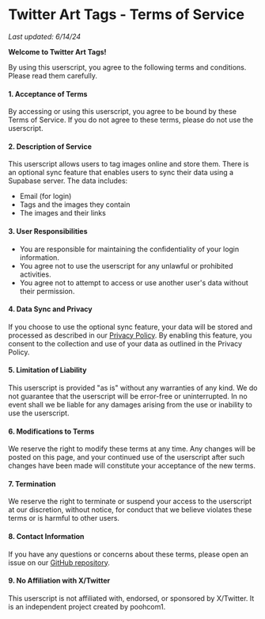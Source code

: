 # Twitter Art Tags - Terms of Service

_Last updated: 6/14/24_

**Welcome to Twitter Art Tags!**

By using this userscript, you agree to the following terms and conditions. Please read them carefully.

#### 1. Acceptance of Terms

By accessing or using this userscript, you agree to be bound by these Terms of Service. If you do not agree to these terms, please do not use the userscript.

#### 2. Description of Service

This userscript allows users to tag images online and store them. There is an optional sync feature that enables users to sync their data using a Supabase server. The data includes:

-   Email (for login)
-   Tags and the images they contain
-   The images and their links

#### 3. User Responsibilities

-   You are responsible for maintaining the confidentiality of your login information.
-   You agree not to use the userscript for any unlawful or prohibited activities.
-   You agree not to attempt to access or use another user's data without their permission.

#### 4. Data Sync and Privacy

If you choose to use the optional sync feature, your data will be stored and processed as described in our [Privacy Policy](https://github.com/poohcom1/twitter-art-tags/blob/master/PRIVACY.md). By enabling this feature, you consent to the collection and use of your data as outlined in the Privacy Policy.

#### 5. Limitation of Liability

This userscript is provided "as is" without any warranties of any kind. We do not guarantee that the userscript will be error-free or uninterrupted. In no event shall we be liable for any damages arising from the use or inability to use the userscript.

#### 6. Modifications to Terms

We reserve the right to modify these terms at any time. Any changes will be posted on this page, and your continued use of the userscript after such changes have been made will constitute your acceptance of the new terms.

#### 7. Termination

We reserve the right to terminate or suspend your access to the userscript at our discretion, without notice, for conduct that we believe violates these terms or is harmful to other users.

#### 8. Contact Information

If you have any questions or concerns about these terms, please open an issue on our [GitHub repository](https://github.com/poohcom1/twitter-art-tags/issues).

#### 9. No Affiliation with X/Twitter

This userscript is not affiliated with, endorsed, or sponsored by X/Twitter. It is an independent project created by poohcom1.

